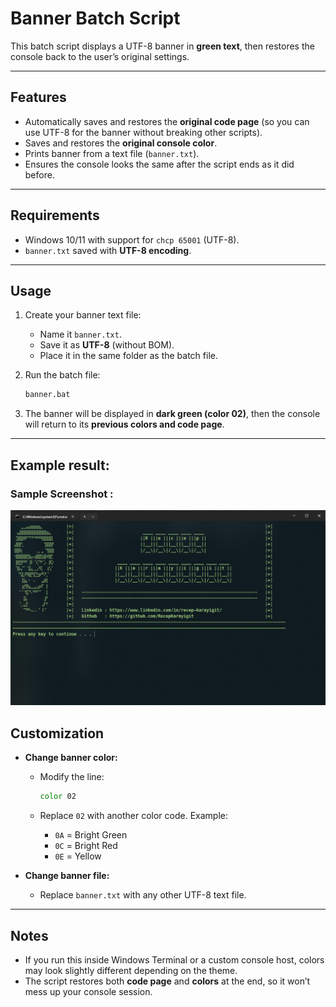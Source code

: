 # Banner Batch Script

This batch script displays a UTF-8 banner in **green text**, then restores the console back to the user’s original settings.

---

## Features

* Automatically saves and restores the **original code page** (so you can use UTF-8 for the banner without breaking other scripts).
* Saves and restores the **original console color**.
* Prints banner from a text file (`banner.txt`).
* Ensures the console looks the same after the script ends as it did before.

---

## Requirements

* Windows 10/11 with support for `chcp 65001` (UTF-8).
* `banner.txt` saved with **UTF-8 encoding**.

---

## Usage

1. Create your banner text file:

   * Name it `banner.txt`.
   * Save it as **UTF-8** (without BOM).
   * Place it in the same folder as the batch file.

2. Run the batch file:

   ```bat
   banner.bat
   ```

3. The banner will be displayed in **dark green (color 02)**, then the console will return to its **previous colors and code page**.

---

Example result:
---------------
### Sample Screenshot : 
![terminal_sample_screenshot](sample/images/terminal_sample_screenshot.png)


## Customization

* **Change banner color:**

  * Modify the line:

    ```bat
    color 02
    ```
  * Replace `02` with another color code. Example:

    * `0A` = Bright Green
    * `0C` = Bright Red
    * `0E` = Yellow

* **Change banner file:**

  * Replace `banner.txt` with any other UTF-8 text file.

---

## Notes

* If you run this inside Windows Terminal or a custom console host, colors may look slightly different depending on the theme.
* The script restores both **code page** and **colors** at the end, so it won’t mess up your console session.
